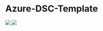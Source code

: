 # Azure-DSC-Template


<a href="https://portal.azure.com/#create/Microsoft.Template/uri/https://raw.githubusercontent.com/marckean/Azure-DSC-Template/master/WindowsVirtualMachine.json" target="_blank">
    <img src="http://azuredeploy.net/deploybutton.png"/>
</a>
<a href="http://armviz.io/#/?load=https://raw.githubusercontent.com/marckean/Azure-DSC-Template/master/WindowsVirtualMachine.json" target="_blank">
    <img src="http://armviz.io/visualizebutton.png"/>
</a>